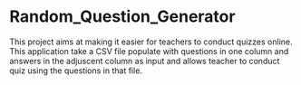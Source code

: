# Random_Question_Generator

This project aims at making it easier for teachers to conduct quizzes online.  
This application take a CSV file populate with questions in one column and answers in the adjuscent column as input and allows teacher to conduct quiz using the questions in that file.
